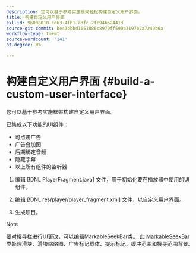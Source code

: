 ```yaml
---
description: 您可以基于参考实施框架轻松构建自定义用户界面。
title: 构建自定义用户界面
exl-id: 96008010-cd63-4fb1-a3fc-2fc94b624413
source-git-commit: be43bbbd1051886c8979ff590a3197b2a7249b6a
workflow-type: tm+mt
source-wordcount: '141'
ht-degree: 0%

---
```


# 构建自定义用户界面 {#build-a-custom-user-interface}

您可以基于参考实施框架构建自定义用户界面。

已集成以下功能的UI组件：

* 可点击广告
* 广告叠加图
* 后期绑定音频
* 隐藏字幕
* 以上所有组件的监听器

1. 编辑 [!DNL PlayerFragment.java] 文件，用于初始化要在播放器中使用的UI组件。

1. 编辑 [!DNL res/player/player_fragment.xml] 文件，以自定义用户界面。
1. 生成项目。

>[!NOTE]
>
>要对搜寻栏进行UI更改，可以编辑MarkableSeekBar类。 此 [MarkableSeekBar](https://help.adobe.com/en_US/primetime/api/reference_implementation/android/javadoc/com/adobe/primetime/reference/ui/player/MarkableSeekBar.html) 类处理滑块、滑块缩略图、广告标记载体、提示标记、缓冲范围和搜寻范围背景。
